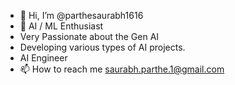 - 👋 Hi, I’m @parthesaurabh1616
- 👀 AI / ML Enthusiast
- Very Passionate about the Gen AI
- Developing various types of AI projects.
- AI Engineer
- 📫 How to reach me saurabh.parthe.1@gmail.com


<!---
parthesaurabh1616/parthesaurabh1616 is a ✨ special ✨ repository because its `README.md` (this file) appears on your GitHub profile.
You can click the Preview link to take a look at your changes.
--->
